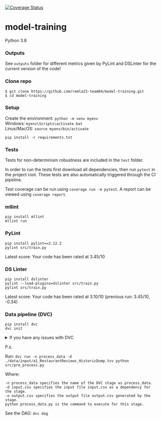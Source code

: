 [![Coverage Status](https://coveralls.io/repos/github/remla23-team04/model-training/badge.svg)](https://coveralls.io/github/remla23-team04/model-training)

# model-training
Python 3.8

### Outputs
See `outputs` folder for different metrics given by PyLint and DSLinter for the current version of the code!

### Clone repo
```
$ git clone https://github.com/remla23-team04/model-training.git
$ cd model-training
```

### Setup
Create the environment: `python -m venv myenv`  
Windows: `myenv\Scripts\activate.bat`  
Linux/MacOS: `source myenv/bin/activate`  

```
pip install -r requirements.txt
```

### Tests
Tests for non-determinism robustness are included in the `test` folder.

In order to run the tests first download all dependencies, then run `pytest` in the project root. These tests are also automatically triggered through the CI pipeline. 

Test coverage can be run using `coverage run -m pytest`. A report can be viewed using `coverage report`. 

### mllint
```
pip install mllint
mllint run
```

### PyLint
```
pip install pylint==2.12.2
pylint src/train.py
```
Latest score: Your code has been rated at 3.45/10

### DS Linter
```
pip install dslinter
pylint --load-plugins=dslinter src/train.py
pylint src/train.py
```
Latest score: Your code has been rated at 3.10/10 (previous run: 3.45/10, -0.34)

### Data pipeline (DVC)
```
pip install dvc
dvc init
```

<details>
  <summary>If you have any issues with DVC</summary>

Incorrect pip version: 
```
python -m pip install --upgrade pip
```

fsspec:
```
pip uninstall fsspec
pip install fsspec==2022.7.1
```
  
</details>

P.s. 

Run: 
`dvc run -n process_data -d ./data/input/a1_RestaurantReviews_HistoricDump.tsv python src/pre_process.py`

Where:
```
-n process_data specifies the name of the DVC stage as process_data.
-d input.csv specifies the input file input.csv as a dependency for the stage.
-o output.csv specifies the output file output.csv generated by the stage.
python process_data.py is the command to execute for this stage.
```

See the DAG: `dvc dag`


